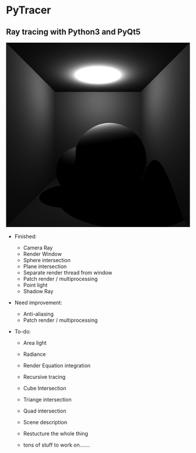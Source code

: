 # PyTracer

## Ray tracing with Python3 and PyQt5

![alt text](test.png)

* Finished:
  * Camera Ray
  * Render Window
  * Sphere intersection
  * Plane intersection
  * Separate render thread from window
  * Patch render / multiprocessing
  * Point light
  * Shadow Ray

* Need improvement:
  * Anti-aliasing
  * Patch render / multiprocessing

* To-do:
  * Area light
  * Radiance
  * Render Equation integration
  * Recursive tracing
  * Cube Intersection
  * Triange intersection
  * Quad intersection
  * Scene description
  * Restucture the whole thing


  * tons of stuff to work on.......